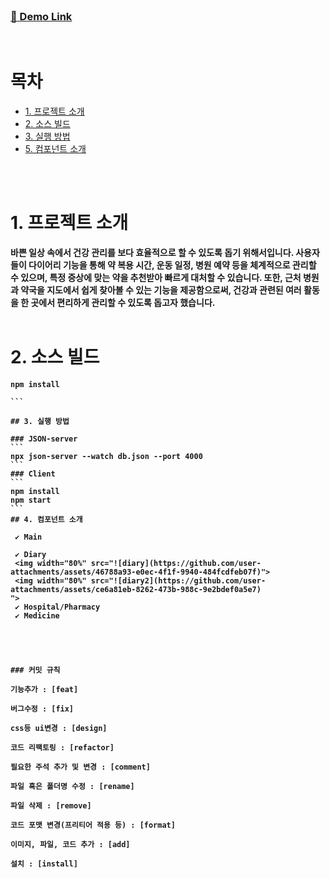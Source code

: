 <br />

### <a href='' target="_blank">🔗 Demo Link</a>

<br />

# 목차

<ul>
  <li>
    <a href='#1-프로젝트-소개'>1. 프로젝트 소개</a>
  </li>

  <li>
    <a href='#2-소스-빌드'>2. 소스 빌드 </a>
  </li>
  <li>
    <a href='#3-실행-방법'>3. 실행 방법</a>
  </li>
  <li>
    <a href='#4-컴포넌트-소개'>5. 컴포넌트 소개</a>
  </li>
</ul>
<br/><br />

# 1. 프로젝트 소개

<div align="center">

</div>
<b>
바쁜 일상 속에서 건강 관리를 보다 효율적으로 할 수 있도록 돕기 위해서입니다. 사용자들이 다이어리 기능을 통해 약 복용 시간, 운동 일정, 병원 예약 등을 체계적으로 관리할 수 있으며, 특정 증상에 맞는 약을 추천받아 빠르게 대처할 수 있습니다. 또한, 근처 병원과 약국을 지도에서 쉽게 찾아볼 수 있는 기능을 제공함으로써, 건강과 관련된 여러 활동을 한 곳에서 편리하게 관리할 수 있도록 돕고자 했습니다.
<br /><br />

# 2. 소스 빌드

````
npm install

```

## 3. 실행 방법

### JSON-server
```
npx json-server --watch db.json --port 4000
```
### Client
```
npm install
npm start
```
## 4. 컴포넌트 소개

 ✔️ Main

 ✔️ Diary
 <img width="80%" src="![diary](https://github.com/user-attachments/assets/46788a93-e0ec-4f1f-9940-484fcdfeb07f)">
 <img width="80%" src="![diary2](https://github.com/user-attachments/assets/ce6a81eb-8262-473b-988c-9e2bdef0a5e7)
">
 ✔️ Hospital/Pharmacy
 ✔️ Medicine





### 커밋 규칙

기능추가 : [feat]

버그수정 : [fix]

css등 ui변경 : [design]

코드 리팩토링 : [refactor]

필요한 주석 추가 및 변경 : [comment]

파일 혹은 폴더명 수정 : [rename]

파일 삭제 : [remove]

코드 포맷 변경(프리티어 적용 등) : [format]

이미지, 파일, 코드 추가 : [add]

설치 : [install]
````
